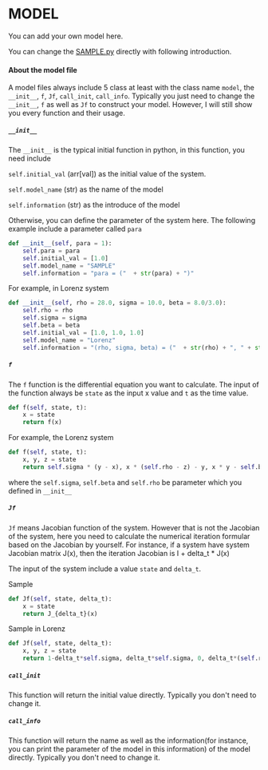 # MODEL

You can add your own model here. 

You can change the <a href="https://github.com/GeorgeKAHChen/Fast_Lya_Spec/blob/master/model/SAMPLE.py">SAMPLE.py</a> directly with following introduction.

#### About the model file

A model files always include 5 class at least with the class name `model`, the `__init__`, `f`, `Jf`, `call_init`, `call_info`. Typically you just need to change the `__init__`, `f` as well as `Jf` to construct your model. However, I will still show you every function and their usage.

##### `__init__`
The `__init__` is the typical initial function in python, in this function, you need include 

`self.initial_val` (arr[val]) as the initial value of the system.

`self.model_name` (str) as the name of the model

`self.information` (str) as the introduce of the model

Otherwise, you can define the parameter of the system here. The following example include a parameter called `para`

```Python
def __init__(self, para = 1):
    self.para = para
    self.initial_val = [1.0]
    self.model_name = "SAMPLE"
    self.information = "para = ("  + str(para) + ")"
```

For example, in Lorenz system 
```Python
def __init__(self, rho = 28.0, sigma = 10.0, beta = 8.0/3.0):
    self.rho = rho
    self.sigma = sigma
    self.beta = beta
    self.initial_val = [1.0, 1.0, 1.0]
    self.model_name = "Lorenz"
    self.information = "(rho, sigma, beta) = ("  + str(rho) + ", " + str(sigma) + ", " + str(beta) + ")"
```

##### `f`
The `f` function is the differential equation you want to calculate. The input of the function always be `state` as the input x value and `t` as the time value. 

```Python
def f(self, state, t):  
    x = state 
    return f(x)
```

For example, the Lorenz system

```Python
def f(self, state, t):  
    x, y, z = state 
    return self.sigma * (y - x), x * (self.rho - z) - y, x * y - self.beta * z
```

where the `self.sigma`, `self.beta` and `self.rho` be parameter which you defined in `__init__`

##### `Jf`
`Jf` means Jacobian function of the system. However that is not the Jacobian of the system, here you need to calculate the numerical iteration formular based on the Jacobian by yourself. For instance, if a system have system Jacobian matrix J(x), then the iteration Jacobian is I + delta_t * J(x)

The input of the system include a value `state` and `delta_t`.

Sample 
```Python
def Jf(self, state, delta_t):
    x = state
    return J_{delta_t}(x)
```

Sample in Lorenz
```Python
def Jf(self, state, delta_t):
    x, y, z = state
    return 1-delta_t*self.sigma, delta_t*self.sigma, 0, delta_t*(self.rho - z), 1-delta_t, -delta_t*x, delta_t*y, delta_t*x, 1-delta_t*self.beta
```

##### `call_init`
This function will return the initial value directly. Typically you don't need to change it.


##### `call_info`
This function will return the name  as well as the information(for instance, you can print the parameter of the model in this information) of the model directly. Typically you don't need to change it.

